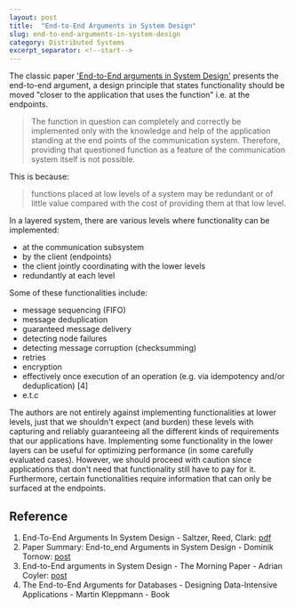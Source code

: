 ```yaml
---
layout: post
title:  "End-to-End Arguments in System Design"
slug: end-to-end-arguments-in-system-design
category: Distributed Systems
excerpt_separator: <!--start-->
---
```


<!--start-->

The classic paper
['End-to-End arguments in System Design'](https://web.mit.edu/Saltzer/www/publications/endtoend/endtoend.pdf)
presents the end-to-end argument, a design principle that states functionality
should be moved "closer to the application that uses the function" i.e. at the
endpoints.

> The function in question can completely and correctly be implemented only with
> the knowledge and help of the application standing at the end points of the
> communication system. Therefore, providing that questioned function as a
> feature of the communication system itself is not possible.

This is because:

> functions placed at low levels of a system may be redundant or of little value
> compared with the cost of providing them at that low level.

In a layered system, there are various levels where functionality can be
implemented:

- at the communication subsystem
- by the client (endpoints)
- the client jointly coordinating with the lower levels
- redundantly at each level

Some of these functionalities include:

- message sequencing (FIFO)
- message deduplication
- guaranteed message delivery
- detecting node failures
- detecting message corruption (checksumming)
- retries
- encryption
- effectively once execution of an operation (e.g. via idempotency and/or
  deduplication) [4]
- e.t.c

The authors are not entirely against implementing functionalities at lower
levels, just that we shouldn't expect (and burden) these levels with capturing
and reliably guaranteeing all the different kinds of requirements that our
applications have. Implementing some functionality in the lower layers can be
useful for optimizing performance (in some carefully evaluated cases). However,
we should proceed with caution since applications that don't need that
functionality still have to pay for it. Furthermore, certain functionalities
require information that can only be surfaced at the endpoints.

## Reference

1. End-To-End Arguments In System Design - Saltzer, Reed, Clark:
   [pdf](https://web.mit.edu/Saltzer/www/publications/endtoend/endtoend.pdf)
2. Paper Summary: End-to_end Arguments in System Design - Dominik Tornow:
   [post](https://temporal.io/blog/paper-summary-end-to-end-arguments-in-system-design)
3. End-to-End arguments in System Design - The Morning Paper - Adrian Coyler:
   [post](https://blog.acolyer.org/2014/11/14/end-to-end-arguments-in-system-design/)
4. The End-to-End Arguments for Databases - Designing Data-Intensive
   Applications - Martin Kleppmann - Book
